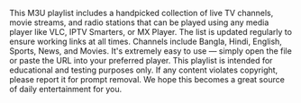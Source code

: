 This M3U playlist includes a handpicked collection of live TV channels, movie streams, and radio stations that can be played using any media player like VLC, IPTV Smarters, or MX Player. The list is updated regularly to ensure working links at all times. Channels include Bangla, Hindi, English, Sports, News, and Movies. It's extremely easy to use — simply open the file or paste the URL into your preferred player. This playlist is intended for educational and testing purposes only. If any content violates copyright, please report it for prompt removal. We hope this becomes a great source of daily entertainment for you.
